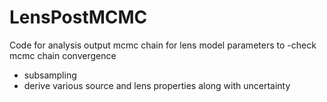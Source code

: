 # LensPostMCMC
Code for analysis output mcmc chain for lens model parameters to 
-check mcmc chain convergence
- subsampling
- derive various source and lens properties along with uncertainty
